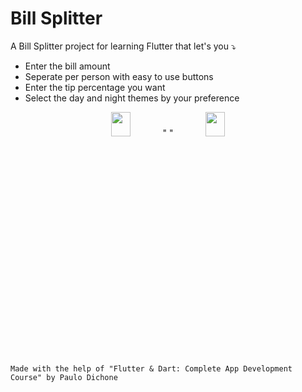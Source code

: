 # Bill Splitter

A Bill Splitter project for learning Flutter that let's you ⤵  

  - Enter the bill amount  
  - Seperate per person with easy to use buttons
  - Enter the tip percentage you want
  - Select the day and night themes by your preference

<p align="center">
<img width="25%" height="10%" src="https://github.com/user-attachments/assets/038eb5ee-4b8f-4376-9531-5c583b88c19e">
    "              "                  
<img width="25%" height="10%" src="https://github.com/user-attachments/assets/05525141-fa83-4618-8ed2-53a1d755b08a">
</p>



    Made with the help of "Flutter & Dart: Complete App Development Course" by Paulo Dichone
